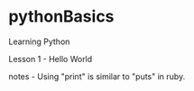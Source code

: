# pythonBasics


Learning Python 

Lesson 1 - Hello World

notes - Using "print" is similar to "puts" in ruby.
